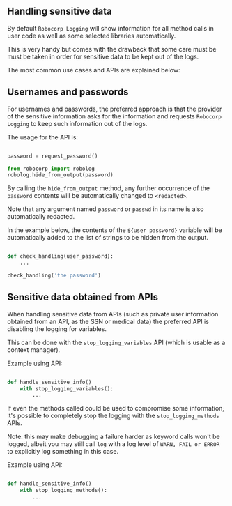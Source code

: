 ## Handling sensitive data

By default `Robocorp Logging` will show information for all method calls in user
code as well as some selected libraries automatically.

This is very handy but comes with the drawback that some care must be must be taken 
in order for sensitive data to be kept out of the logs.

The most common use cases and APIs are explained below:

Usernames and passwords
------------------------

For usernames and passwords, the preferred approach is that the provider of the sensitive information
asks for the information and requests `Robocorp Logging` to keep such information out of
the logs.

The usage for the API is:

```python

password = request_password()

from robocorp import robolog
robolog.hide_from_output(password)
```

By calling the `hide_from_output` method, any further occurrence of the `password` contents will be
automatically changed to `<redacted>`.

Note that any argument named `password` or `passwd` in its name is also automatically redacted.

In the example below, the contents of the `${user password}` variable will be automatically added to
the list of strings to be hidden from the output.

```python

def check_handling(user_password):
    ...

check_handling('the password')
```


Sensitive data obtained from APIs
----------------------------------

When handling sensitive data from APIs (such as private user information obtained from an API, as the SSN
or medical data) the preferred API is disabling the logging for variables.

This can be done with the `stop_logging_variables` API (which is usable as a context manager).

Example using API:

```python

def handle_sensitive_info()
    with stop_logging_variables():
        ...

```


If even the methods called could be used to compromise some information, it's possible
to completely stop the logging with the `stop_logging_methods` APIs. 

Note: this may make debugging a failure harder as keyword calls won't be logged, 
albeit you may still call `log` with a log level of `WARN, FAIL or ERROR` to explicitly log something in this case.

Example using API:

```python

def handle_sensitive_info()
    with stop_logging_methods():
        ...

```


